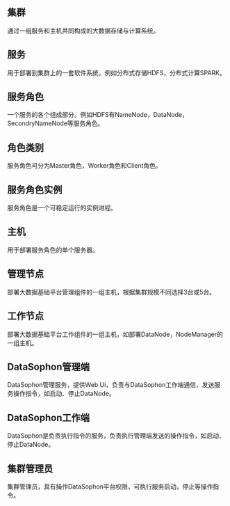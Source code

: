 ## 集群

通过一组服务和主机共同构成的大数据存储与计算系统。

## 服务

用于部署到集群上的一套软件系统，例如分布式存储HDFS，分布式计算SPARK。

## 服务角色

一个服务的各个组成部分。例如HDFS有NameNode，DataNode，SecondryNameNode等服务角色。

## 角色类别

服务角色可分为Master角色，Worker角色和Client角色。

## 服务角色实例

服务角色是一个可稳定运行的实例进程。

## 主机

用于部署服务角色的单个服务器。

## 管理节点

部署大数据基础平台管理组件的一组主机，根据集群规模不同选择3台或5台。

## 工作节点

部署大数据基础平台工作组件的一组主机，如部署DataNode，NodeManager的一组主机。

## DataSophon管理端

DataSophon管理服务，提供Web Ui，负责与DataSophon工作端通信，发送服务操作指令，如启动、停止DataNode。

## DataSophon工作端

DataSophon是负责执行指令的服务，负责执行管理端发送的操作指令，如启动、停止DataNode。

## 集群管理员

集群管理员，具有操作DataSophon平台权限，可执行服务启动，停止等操作指令。